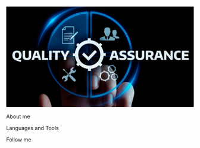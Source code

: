 ![Header](https://github.com/PasNastya/PasNastya/blob/main/assets/qa.jpg)

About me

Languages and Tools

Follow me